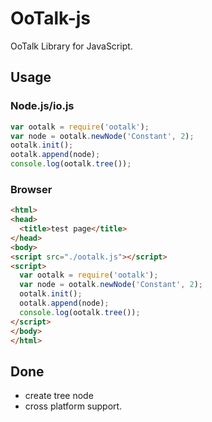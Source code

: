 OoTalk-js
====================

OoTalk Library for JavaScript.

## Usage

### Node.js/io.js

```js
var ootalk = require('ootalk');
var node = ootalk.newNode('Constant', 2);
ootalk.init();
ootalk.append(node);
console.log(ootalk.tree());
```

### Browser

```html
<html>
<head>
  <title>test page</title>
</head>
<body>
<script src="./ootalk.js"></script>
<script>
  var ootalk = require('ootalk');
  var node = ootalk.newNode('Constant', 2);
  ootalk.init();
  ootalk.append(node);
  console.log(ootalk.tree());
</script>
</body>
</html>
```

## Done

- create tree node
- cross platform support.
